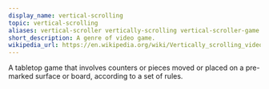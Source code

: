 ```yaml
---
display_name: vertical-scrolling
topic: vertical-scrolling
aliases: vertical-scroller vertically-scrolling vertical-scroller-game vertically-scrolling-game top-down top-down-game topdown
short_description: A genre of video game.
wikipedia_url: https://en.wikipedia.org/wiki/Vertically_scrolling_video_game
---
```

A tabletop game that involves counters or pieces moved or placed on a pre-marked surface or board, according to a set of rules. 